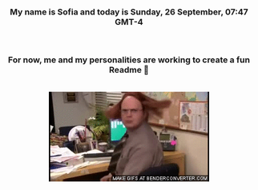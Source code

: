 


<div align="center">
<h3 >My name is Sofia and today is Sunday, 26 September, 07:47 GMT-4</h3><br>
<h3 >For now, me and my personalities are working to create a fun Readme 👋
</h3><br>
<img src='img/dwight.gif' alt='working...'/>
</div>
